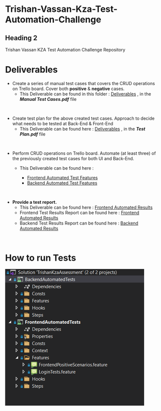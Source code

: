 # Trishan-Vassan-Kza-Test-Automation-Challenge

## Heading 2

Trishan Vassan KZA Test Automation Challenge Repository
<br />

# Deliverables

* Create a series of manual test cases that covers the CRUD operations on Trello board. Cover both **positive** & **negative** cases.
  * This Deliverable can be found in this folder : [Deliverables](/Deliverables/) , in the ***Manual Test Cases.pdf*** file

<br />

* Create test plan for the above created test cases. Approach to decide what needs to be tested at Back-End & Front-End
  * This Deliverable can be found here : [Deliverables](/Deliverables/) , in the ***Test Plan.pdf*** file
  
<br />

* Perform CRUD operations on Trello board. Automate (at least three) of the previously created test cases for both UI and Back-End.

  * This Deliverable can be found here :
  
     *  [Frontend Automated Test Features](/FrontendAutomatedTests/Features/)
     *  [Backend Automated Test Features](/BackendAutomatedTests/Features/)
  
<br />

* **Provide a test report.**
  * This Deliverable can be found here : [Frontend Automated Results](/FrontendAutomatedTests/bin/Debug/netcoreapp3.1/LivingDoc.html)
  * Frontend Test Results Report can be found here : [Frontend Automated Results](/FrontendAutomatedTests/bin/Debug/netcoreapp3.1/LivingDoc.html)
  * Backend Test Results Report can be found here : [Backend Automated Results](/BackendAutomatedTests/bin/Debug/netcoreapp3.1/LivingDoc.html)

<br />

# How to run Tests

![Solution Eg](/Media/Screenshots/SolutionTest.PNG)
